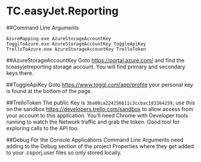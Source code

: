 # TC.easyJet.Reporting

##Command Line Arguments
```
AzureMapping.exe AzureStorageAccountKey
TogglToAzure.exe AzureStorageAccountKey ToggleApiKey
TrelloToAzure.exe AzureStorageAccountKey TrelloToken
```
 
##AzureStorageAccountKey
Goto https://portal.azure.com/ and find the tceasyjetreporting storage account. You will find primary and secondary keys there.

##ToggleApiKey
Goto https://www.toggl.com/app/profile your personal key is found at the bottom of the page.

##TrelloToken
The public Key is `3ba00ca224256611c3ccbac183364259`, use this on the sandbox https://developers.trello.com/sandbox to allow access from your account to this application. You'll need Chrome with Developer tools running to watch the Network traffic and grab the token. Good tool for exploring calls to the API too.

##Debug
For the Console Applications Command Line Arguments need adding to the Debug section of the project Properties where they get added to your .csporj.user files so only stored locally.
